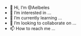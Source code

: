 - 👋 Hi, I’m @Aelbeles
- 👀 I’m interested in ...
- 🌱 I’m currently learning ...
- 💞️ I’m looking to collaborate on ...
- 📫 How to reach me ...

<!---
Aelbeles/Aelbeles is a ✨ special ✨ repository because its `README.md` (this file) appears on your GitHub profile.
You can click the Preview link to take a look at your changes.
--->
